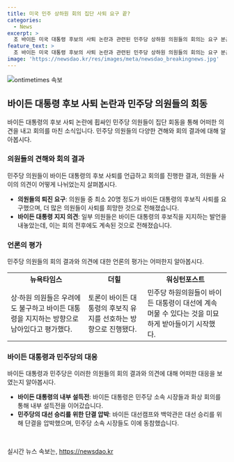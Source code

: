 ```yaml
---
title: 미국 민주 상하원 회의 집단 사퇴 요구 끝?
categories:
  - News
excerpt: >
  조 바이든 미국 대통령 후보의 사퇴 논란과 관련된 민주당 상하원 의원들의 회의는 요구 분출 없이 종료됐습니다. 수많은 의원들의 발언이 이루어진 회의에서 바이든 대통령을 지지하는 의견이 더 많았으며, 민주당 의원들은 당장 바이든 대통령을 밀어내는 것을 원치 않는다는 것을 시사했습니다. 이러한 회의 결과는 바이든 대통령을 지지하는 방향으로 나타났으며, 대선 승리를 위한 단결을 강조하는 발언들이 나왔습니다. 추가로 바이든 대선캠프와 백악관은 대선 승리를 위한 단결을 강조하고 있습니다.
feature_text: >
  조 바이든 미국 대통령 후보의 사퇴 논란과 관련된 민주당 상하원 의원들의 회의는 요구 분출 없이 종료됐습니다. 수많은 의원들의 발언이 이루어진 회의에서 바이든 대통령을 지지하는 의견이 더 많았으며, 민주당 의원들은 당장 바이든 대통령을 밀어내는 것을 원치 않는다는 것을 시사했습니다. 이러한 회의 결과는 바이든 대통령을 지지하는 방향으로 나타났으며, 대선 승리를 위한 단결을 강조하는 발언들이 나왔습니다. 추가로 바이든 대선캠프와 백악관은 대선 승리를 위한 단결을 강조하고 있습니다.
image: 'https://newsdao.kr/res/images/meta/newsdao_breakingnews.jpg'
---
```


<p><img src="https://newsdao.kr/res/images/meta/newsdao_breakingnews.jpg" alt="ontimetimes 속보" /></p>

<h2 data-ke-size="size26">바이든 대통령 후보 사퇴 논란과 민주당 의원들의 회동</h2>

<p data-ke-size="size16">바이든 대통령의 후보 사퇴 논란에 휩싸인 민주당 의원들이 집단 회동을 통해 어떠한 의견을 내고 회의를 마친 소식입니다. 민주당 의원들의 다양한 견해와 회의 결과에 대해 알아봅시다.</p>

<h3>의원들의 견해와 회의 결과</h3>

<p data-ke-size="size16">민주당 의원들이 바이든 대통령의 후보 사퇴를 언급하고 회의를 진행한 결과, 의원들 사이의 의견이 어떻게 나뉘었는지 살펴봅시다.</p>

<ul>
  <li><b>의원들의 퇴진 요구</b>: 의원들 중 최소 20명 정도가 바이든 대통령의 후보직 사퇴를 요구했으며, 더 많은 의원들이 사퇴를 희망한 것으로 전해졌습니다.</li>
  <li><b>바이든 대통령 지지 의견</b>: 일부 의원들은 바이든 대통령의 후보직을 지지하는 발언을 내놓았는데, 이는 회의 전후에도 계속된 것으로 전해졌습니다.</li>
</ul>

<h3>언론의 평가</h3>

<p data-ke-size="size16">민주당 의원들의 회의 결과와 의견에 대한 언론의 평가는 어떠한지 알아봅시다.</p>

<table>
  <tr>
    <td style="text-align: center; height: 17px;"><b>뉴욕타임스</b></td>
    <td style="text-align: center; height: 17px;"><b>더힐</b></td>
    <td style="text-align: center; height: 17px;"><b>워싱턴포스트</b></td>
  </tr>
  <tr>
    <td>상·하원 의원들은 우려에도 불구하고 바이든 대통령을 지지하는 방향으로 남아있다고 평가했다.</td>
    <td>토론이 바이든 대통령의 후보직 유지를 선호하는 방향으로 진행됐다.</td>
    <td>민주당 하원의원들이 바이든 대통령이 대선에 계속 머물 수 있다는 것을 미묘하게 받아들이기 시작했다.</td>
  </tr>
</table>

<h3>바이든 대통령과 민주당의 대응</h3>

<p data-ke-size="size16">바이든 대통령과 민주당은 이러한 의원들의 회의 결과와 의견에 대해 어떠한 대응을 보였는지 알아봅시다.</p>

<ul>
  <li><b>바이든 대통령의 내부 설득전</b>: 바이든 대통령은 민주당 소속 시장들과 화상 회의를 통해 내부 설득전을 이어갔습니다.</li>
  <li><b>민주당의 대선 승리를 위한 단결 압박</b>: 바이든 대선캠프와 백악관은 대선 승리를 위해 단결을 압박했으며, 민주당 소속 시장들도 이에 동참했습니다.</li>
</ul>

<p data-ke-size="size16">&nbsp;</p>
실시간 뉴스 속보는, <a href="https://newsdao.kr" rel="dofollow">https://newsdao.kr</a>


